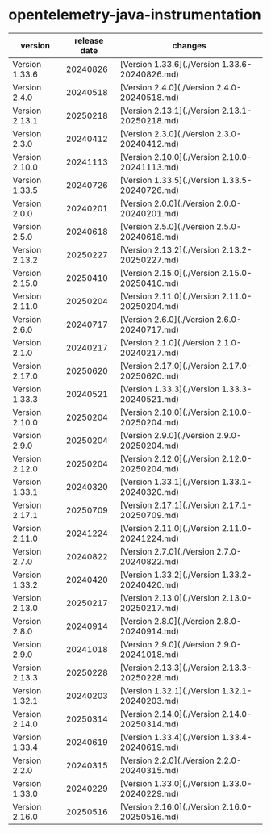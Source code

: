 # opentelemetry-java-instrumentation	


|version|release date|changes|
|---|---|---|
|Version 1.33.6|20240826|[Version 1.33.6](./Version 1.33.6-20240826.md)|
|Version 2.4.0|20240518|[Version 2.4.0](./Version 2.4.0-20240518.md)|
|Version 2.13.1|20250218|[Version 2.13.1](./Version 2.13.1-20250218.md)|
|Version 2.3.0|20240412|[Version 2.3.0](./Version 2.3.0-20240412.md)|
|Version 2.10.0|20241113|[Version 2.10.0](./Version 2.10.0-20241113.md)|
|Version 1.33.5|20240726|[Version 1.33.5](./Version 1.33.5-20240726.md)|
|Version 2.0.0|20240201|[Version 2.0.0](./Version 2.0.0-20240201.md)|
|Version 2.5.0|20240618|[Version 2.5.0](./Version 2.5.0-20240618.md)|
|Version 2.13.2|20250227|[Version 2.13.2](./Version 2.13.2-20250227.md)|
|Version 2.15.0|20250410|[Version 2.15.0](./Version 2.15.0-20250410.md)|
|Version 2.11.0|20250204|[Version 2.11.0](./Version 2.11.0-20250204.md)|
|Version 2.6.0|20240717|[Version 2.6.0](./Version 2.6.0-20240717.md)|
|Version 2.1.0|20240217|[Version 2.1.0](./Version 2.1.0-20240217.md)|
|Version 2.17.0|20250620|[Version 2.17.0](./Version 2.17.0-20250620.md)|
|Version 1.33.3|20240521|[Version 1.33.3](./Version 1.33.3-20240521.md)|
|Version 2.10.0|20250204|[Version 2.10.0](./Version 2.10.0-20250204.md)|
|Version 2.9.0|20250204|[Version 2.9.0](./Version 2.9.0-20250204.md)|
|Version 2.12.0|20250204|[Version 2.12.0](./Version 2.12.0-20250204.md)|
|Version 1.33.1|20240320|[Version 1.33.1](./Version 1.33.1-20240320.md)|
|Version 2.17.1|20250709|[Version 2.17.1](./Version 2.17.1-20250709.md)|
|Version 2.11.0|20241224|[Version 2.11.0](./Version 2.11.0-20241224.md)|
|Version 2.7.0|20240822|[Version 2.7.0](./Version 2.7.0-20240822.md)|
|Version 1.33.2|20240420|[Version 1.33.2](./Version 1.33.2-20240420.md)|
|Version 2.13.0|20250217|[Version 2.13.0](./Version 2.13.0-20250217.md)|
|Version 2.8.0|20240914|[Version 2.8.0](./Version 2.8.0-20240914.md)|
|Version 2.9.0|20241018|[Version 2.9.0](./Version 2.9.0-20241018.md)|
|Version 2.13.3|20250228|[Version 2.13.3](./Version 2.13.3-20250228.md)|
|Version 1.32.1|20240203|[Version 1.32.1](./Version 1.32.1-20240203.md)|
|Version 2.14.0|20250314|[Version 2.14.0](./Version 2.14.0-20250314.md)|
|Version 1.33.4|20240619|[Version 1.33.4](./Version 1.33.4-20240619.md)|
|Version 2.2.0|20240315|[Version 2.2.0](./Version 2.2.0-20240315.md)|
|Version 1.33.0|20240229|[Version 1.33.0](./Version 1.33.0-20240229.md)|
|Version 2.16.0|20250516|[Version 2.16.0](./Version 2.16.0-20250516.md)|
